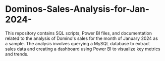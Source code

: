 # Dominos-Sales-Analysis-for-Jan-2024-
This repository contains SQL scripts, Power BI files, and documentation related to the analysis of Domino's sales for the month of January 2024 as a sample. The analysis involves querying a MySQL database to extract sales data and creating a dashboard using Power BI to visualize key metrics and trends.
